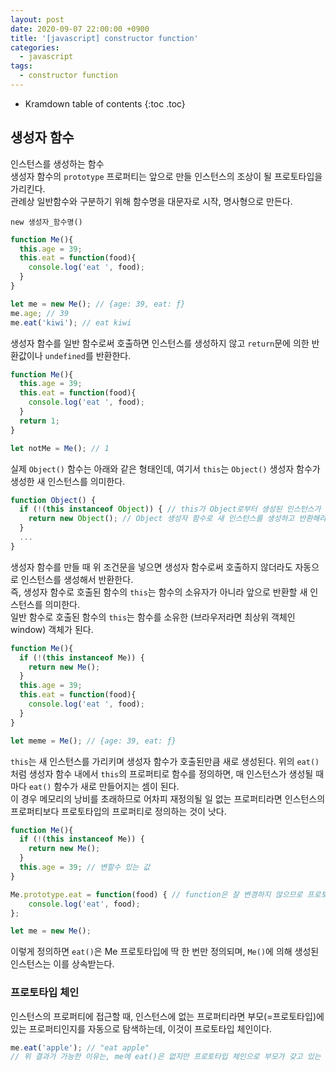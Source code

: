 ```yaml
---
layout: post
date: 2020-09-07 22:00:00 +0900
title: '[javascript] constructor function'
categories:
  - javascript
tags:
  - constructor function
---
```


* Kramdown table of contents
{:toc .toc}

## 생성자 함수

인스턴스를 생성하는 함수  
생성자 함수의 `prototype` 프로퍼티는 앞으로 만들 인스턴스의 조상이 될 프로토타입을 가리킨다.  
관례상 일반함수와 구분하기 위해 함수명을 대문자로 시작, 명사형으로 만든다.  

`new 생성자_함수명()`

```js
function Me(){
  this.age = 39;
  this.eat = function(food){
    console.log('eat ', food);
  }
}

let me = new Me(); // {age: 39, eat: ƒ}
me.age; // 39
me.eat('kiwi'); // eat kiwi
```

생성자 함수를 일반 함수로써 호출하면 인스턴스를 생성하지 않고 `return`문에 의한 반환값이나 `undefined`를 반환한다.

```js
function Me(){
  this.age = 39;
  this.eat = function(food){
    console.log('eat ', food);
  }
  return 1;
}

let notMe = Me(); // 1
```

실제 `Object()` 함수는 아래와 같은 형태인데, 여기서 `this`는 `Object()` 생성자 함수가 생성한 새 인스턴스를 의미한다.  

```js
function Object() {
  if (!(this instanceof Object)) { // this가 Object로부터 생성된 인스턴스가 아니면
    return new Object(); // Object 생성자 함수로 새 인스턴스를 생성하고 반환해라.
  }
  ...
}
```

생성자 함수를 만들 때 위 조건문을 넣으면 생성자 함수로써 호출하지 않더라도 자동으로 인스턴스를 생성해서 반환한다.  
즉, 생성자 함수로 호출된 함수의 `this`는 함수의 소유자가 아니라 앞으로 반환할 새 인스턴스를 의미한다.  
일반 함수로 호출된 함수의 `this`는 함수를 소유한 (브라우저라면 최상위 객체인 window) 객체가 된다.  

```js
function Me(){
  if (!(this instanceof Me)) {
    return new Me();
  }
  this.age = 39;
  this.eat = function(food){
    console.log('eat ', food);
  }
}

let meme = Me(); // {age: 39, eat: ƒ}
```

`this`는 새 인스턴스를 가리키며 생성자 함수가 호출된만큼 새로 생성된다. 위의 `eat()`처럼 생성자 함수 내에서 `this`의 프로퍼티로 함수를 정의하면, 매 인스턴스가 생성될 때마다 `eat()` 함수가 새로 만들어지는 셈이 된다.  
이 경우 메모리의 낭비를 초래하므로 어차피 재정의될 일 없는 프로퍼티라면 인스턴스의 프로퍼티보다 프로토타입의 프로퍼티로 정의하는 것이 낫다.

```js
function Me(){
  if (!(this instanceof Me)) {
    return new Me();
  }
  this.age = 39; // 변할수 있는 값
}

Me.prototype.eat = function(food) { // function은 잘 변경하지 않으므로 프로토타입에 넣어 메모리 낭비 방지
	console.log('eat', food);
};

let me = new Me();
```

이렇게 정의하면 `eat()`은 Me 프로토타입에 딱 한 번만 정의되며, `Me()`에 의해 생성된 인스턴스는 이를 상속받는다.

### 프로토타입 체인

인스턴스의 프로퍼티에 접근할 때, 인스턴스에 없는 프로퍼티라면 부모(=프로토타입)에 있는 프로퍼티인지를 자동으로 탐색하는데, 이것이 프로토타입 체인이다.

```js
me.eat('apple'); // "eat apple"
// 위 결과가 가능한 이유는, me에 eat()은 없지만 프로토타입 체인으로 부모가 갖고 있는 eat()을 찾아 실행했기 때문이다.
```

